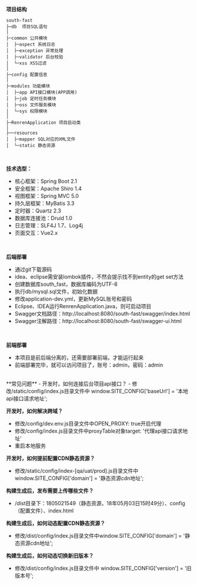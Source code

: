 
**项目结构** 
```
south-fast
├─db  项目SQL语句
│
├─common 公共模块
│  ├─aspect 系统日志
│  ├─exception 异常处理
│  ├─validator 后台校验
│  └─xss XSS过滤
│ 
├─config 配置信息
│ 
├─modules 功能模块
│  ├─app API接口模块(APP调用)
│  ├─job 定时任务模块
│  ├─oss 文件服务模块
│  └─sys 权限模块
│ 
├─RenrenApplication 项目启动类
│  
├──resources 
│  ├─mapper SQL对应的XML文件
│  └─static 静态资源

```
<br> 

**技术选型：** 
- 核心框架：Spring Boot 2.1
- 安全框架：Apache Shiro 1.4
- 视图框架：Spring MVC 5.0
- 持久层框架：MyBatis 3.3
- 定时器：Quartz 2.3
- 数据库连接池：Druid 1.0
- 日志管理：SLF4J 1.7、Log4j
- 页面交互：Vue2.x 
<br> 

 **后端部署**
- 通过git下载源码
- idea、eclipse需安装lombok插件，不然会提示找不到entity的get set方法
- 创建数据库south_fast，数据库编码为UTF-8
- 执行db/mysql.sql文件，初始化数据
- 修改application-dev.yml，更新MySQL账号和密码
- Eclipse、IDEA运行RenrenApplication.java，则可启动项目
- Swagger文档路径：http://localhost:8080/south-fast/swagger/index.html
- Swagger注解路径：http://localhost:8080/south-fast/swagger-ui.html

<br> 

 **前端部署**
 - 本项目是前后端分离的，还需要部署前端，才能运行起来
 - 前端部署完毕，就可以访问项目了，账号：admin，密码：admin
 
 <br> 
 **常见问题**
 - 开发时，如何连接后台项目api接口？
 - 修改/static/config/index.js目录文件中 window.SITE_CONFIG['baseUrl'] = '本地api接口请求地址';
 

 **开发时，如何解决跨域？**
 - 修改/config/dev.env.js目录文件中OPEN_PROXY: true开启代理
 - 修改/config/index.js目录文件中proxyTable对象target: '代理api接口请求地址'
 - 重启本地服务

 **开发时，如何提前配置CDN静态资源？**
 - 修改/static/config/index-[qa/uat/prod].js目录文件中window.SITE_CONFIG['domain'] = '静态资源cdn地址';

 **构建生成后，发布需要上传哪些文件？**
 - /dist目录下：1805021549（静态资源，18年05月03日15时49分）、config（配置文件）、index.html

 **构建生成后，如何动态配置CDN静态资源？**
 - 修改/dist/config/index.js目录文件中window.SITE_CONFIG['domain'] = '静态资源cdn地址';

 **构建生成后，如何动态切换新旧版本？**
 - 修改/dist/config/index.js目录文件中 window.SITE_CONFIG['version'] = '旧版本号';
 <br>
